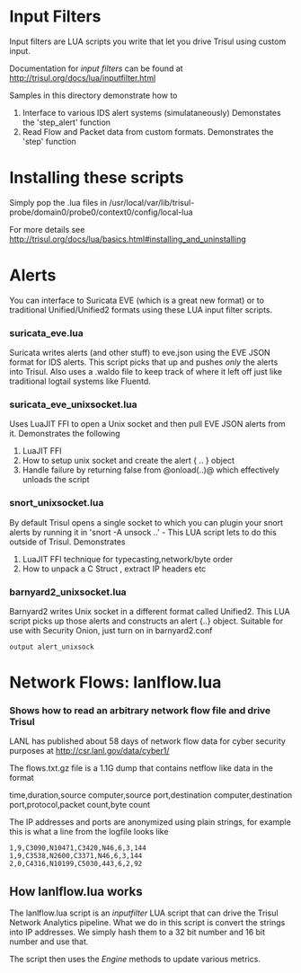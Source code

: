 Input Filters 
=============


Input filters are LUA scripts you write that let you drive Trisul using custom input.

Documentation for _input filters_ can be found at http://trisul.org/docs/lua/inputfilter.html


Samples in this directory demonstrate how to 

1.  Interface to various IDS alert systems (simulataneously) Demonstates the 'step_alert' function
2.  Read Flow and Packet data from custom formats. Demonstrates the 'step' function 


Installing these scripts
========================

Simply pop the .lua files  in /usr/local/var/lib/trisul-probe/domain0/probe0/context0/config/local-lua 

For more details see http://trisul.org/docs/lua/basics.html#installing_and_uninstalling


Alerts 
======

You can interface to Suricata EVE (which is a great new format) or to traditional Unified/Unified2 formats
using these LUA input filter scripts. 


### suricata_eve.lua
Suricata writes alerts (and other stuff) to eve.json using the EVE JSON format for IDS alerts.
This script picks that up and pushes _only_ the alerts into Trisul. Also uses a .waldo file to keep track
of where it left off just like traditional logtail systems like Fluentd.


### suricata_eve_unixsocket.lua 
Uses LuaJIT FFI to open a Unix socket and then pull EVE JSON alerts from it.  Demonstrates  the following

1. LuaJIT FFI 
2. How to setup unix socket and create the alert { .. } object 
3. Handle failure by returning false from @onload(..)@ which effectively unloads the script


### snort_unixsocket.lua
By default Trisul opens a single socket to which you can plugin your snort alerts by running it in
'snort -A unsock ..'  - This LUA script lets to do this outside of Trisul.  Demonstrates

1. LuaJIT FFI technique for typecasting,network/byte order 
2. How to unpack a C Struct , extract IP headers etc

### barnyard2_unixsocket.lua
Barnyard2 writes Unix socket in a different format  called Unified2. This LUA script picks up those alerts
and constructs an alert {..} object.   Suitable for use with Security Onion, just turn on  in barnyard2.conf

````
output alert_unixsock
````




Network Flows:  lanlflow.lua 
===============

### Shows how to read an arbitrary network flow file and drive Trisul 


LANL has published about 58 days of network flow data for cyber security purposes at
http://csr.lanl.gov/data/cyber1/

The flows.txt.gz file is a 1.1G dump that contains netflow like data in the format

time,duration,source computer,source port,destination computer,destination port,protocol,packet count,byte count

The IP addresses and ports are anonymized using plain strings, for example this is what a line from the logfile looks like 

````
1,9,C3090,N10471,C3420,N46,6,3,144
1,9,C3538,N2600,C3371,N46,6,3,144
2,0,C4316,N10199,C5030,443,6,2,92
````


How lanlflow.lua works
----------------------
The lanlflow.lua script is an *inputfilter* LUA script that can drive the Trisul Network Analytics pipeline. 
What we do in this script is convert the strings into IP addresses. We simply hash them to a 32 bit number and 16 bit number and use that. 

The script then uses the _Engine_ methods to update various metrics.





